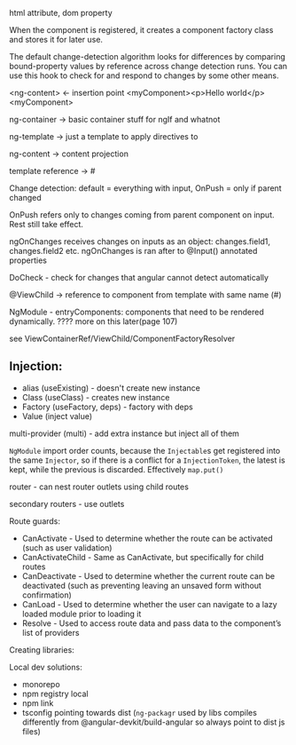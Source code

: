 html attribute, dom property



When the component is registered, it creates a component factory class and stores it for later use.

The default change-detection algorithm looks for differences by comparing
bound-property values by reference across change detection runs. You can use this
hook to check for and respond to changes by some other means.

\<ng-content> <- insertion point
\<myComponent>\<p\>Hello world\</p>\<myComponent>


ng-container -> basic container stuff for ngIf and whatnot

ng-template -> just a template to apply directives to

ng-content -> content projection

template reference -> \# 


Change detection: default = everything with input, OnPush = only if parent changed

OnPush refers only to changes coming from parent component on input. Rest still take effect.


ngOnChanges receives changes on inputs as an object: changes.field1, changes.field2 etc.
ngOnChanges is ran after to @Input() annotated properties



DoCheck - check for changes that angular cannot detect automatically



@ViewChild -> reference to component from template with same name \(#)

NgModule - entryComponents: components that need to be rendered dynamically. ???? more on this later\(page 107)

see ViewContainerRef/ViewChild/ComponentFactoryResolver



## Injection:

 - alias \(useExisting) - doesn't create new instance
 - Class \(useClass) - creates new instance
 - Factory \(useFactory, deps) - factory with deps
 - Value \(inject value)

multi-provider \(multi) - add extra instance but inject all of them

`NgModule` import order counts, because the `Injectable`s get registered into the same `Injector`, so if there is a conflict for a `InjectionToken`, the latest is kept, while the previous is discarded. Effectively `map.put()`




router - can nest router outlets using child routes

secondary routers - use outlets


Route guards:

 - CanActivate - Used to determine whether the route can be activated (such as
   user validation)
 - CanActivateChild - Same as CanActivate, but specifically for child routes
 - CanDeactivate - Used to determine whether the current route can be deactivated
   \(such as preventing leaving an unsaved form without confirmation)
 - CanLoad - Used to determine whether the user can navigate to a lazy loaded
   module prior to loading it
 - Resolve -  Used to access route data and pass data to the component’s list of
   providers




Creating libraries:

Local dev solutions:

 - monorepo
 - npm registry local
 - npm link
 - tsconfig pointing towards dist (`ng-packagr` used by libs compiles 
differently from @angular-devkit/build-angular so always point to dist js files)





